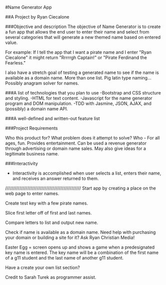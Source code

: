 #Name Generator App

##A Project by Ryan Ciecalone

###Objective and description
The objective of Name Generator is to create a fun app that allows the end user to enter their name and select from several categories that will generate a new themed name based on entered value.

For example: If I tell the app that I want a pirate name and I enter "Ryan Ciecalone" it might return "Rrrrrgh Captain!" or "Pirate Ferdinand the Fearless."

I also have a stretch goal of testing a generated name to see if the name is available as a domain name.
More than one list.  Pig latin type naming...  Possibly anagram solver for names.

###A list of technologies that you plan to use
-Bootstrap and CSS structure and styling.
-HTML for text content.
-Javascript for the name generator program and DOM manipulation.
 -TDD with Jasmine, JSON, AJAX, and (possibly) a domain name API.

###A well-defined and written-out feature list

###Project Requirements

 Who this product for? What problem does it attempt to solve?
     Who - For all ages, fun. Provides entertainment. Can be used a revenue generator through advertising or domain name sales.
  May also give ideas for a legitimate business name.

###Interactivity
- Interactivity is accomplished when user selects a list, enters their name, and receives an answer returned to them.

////////////////////////////////////////////////
Start app by creating a place on the web page to enter names.

Create test key with a few pirate names.

Slice first letter off of first and last names.

Compare letters to list and output new name.

Check if name is available as a domain name.
Need help with purchasing your domain or building a site for it? Ask Ryan Christian Media!

Easter Egg = screen opens up and shows a game when a predesignated key name is entered. The key name will be a combination of the first name of a g11 student and the last name of another g11 student.

Have a create your own list section?

Credit to Sarah Turek as programmer assist.
